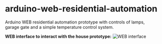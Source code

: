 # arduino-web-residential-automation
Arduino WEB residential automation prototype with controls of lamps, garage gate and a simple temperature control system. 


**WEB interface to interact with the house prototype:**
![WEB interface](http://i.imgur.com/u9d5Sfv.pn)



